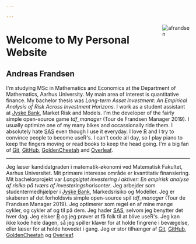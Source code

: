 ```yaml
---

---
```


[<img src="/images/logo.svg" style="max-width:15%;min-width:40px;float:right;" alt="afrandsen" />](https://afrandsen.rbind.io)

# Welcome to My Personal Website

## Andreas Frandsen

I'm studying MSc in Mathematics and Economics at the Department of Mathematics, Aarhus University. My main area of interest is quantitative finance. My bachelor thesis was *Long-term Asset Investment: An Empirical Analysis of Risk Across Investment Horizons*. I work as a student assistant at [Jyske Bank](https://www.jyskebank.dk/), Market Risk and Models. I'm the developer of the fairly simple open-source game *tdf_manager* (Tour de Frandsen Manager 2019). I usually optimize one of my many bikes and occassionally ride them. I absolutely hate [SAS](https://www.sas.com/en_us/home.html) even though I use it everyday. I love [R](https://www.r-project.org/) and I try to convince people to become useR's. I can't code all day, so I play piano to keep the fingers moving or read books to keep the head going. I'm a big fan of [Git](https://git-scm.com/), [GitHub](https://github.com/), [GoldenCheetah](https://www.goldencheetah.org/) and [Overleaf](https://www.overleaf.com/). 

<hr class="rule">

Jeg læser kandidatgraden i matematik-økonomi ved Matematisk Fakultet, Aarhus Universitet. Mit primære interesse område er kvantitativ finansiering. Mit bachelorprojekt var *Langsigtet investering i aktiver: En empirisk analyse af risiko på tværs af investeringshorisonter*. Jeg arbejder som studentermedhjælper i [Jyske Bank](https://www.jyskebank.dk/), Markedsrisiko og Modeller. Jeg er skaberen af det forholdsvis simple open-source spil *tdf_manager* (Tour de Frandsen Manager 2019). Jeg optimerer som regel en af mine mange cykler, og cykler af og til på dem. Jeg hader [SAS](https://www.sas.com/en_us/home.html), selvom jeg benytter det hver dag. Jeg elsker [R](https://www.r-project.org/) og jeg prøver at få folk til at blive useR's. Jeg kan ikke kode hele dagen, så jeg spiller klaver for at holde fingrene i bevægelse, eller læser for at holde hovedet i gang. Jeg er stor tilhænger af [Git](https://git-scm.com/), [GitHub](https://github.com/), [GoldenCheetah](https://www.goldencheetah.org/) og [Overleaf](https://www.overleaf.com/).
